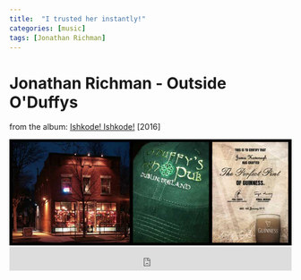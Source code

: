 ```yaml
---
title:  "I trusted her instantly!"
categories: [music]
tags: [Jonathan Richman]
---
```


# Jonathan Richman - Outside O'Duffys

from the album: <a href="https://jonathanrichman.bandcamp.com/album/ishkode-ishkode">Ishkode! Ishkode!</a> [2016]

<div>
<img src="/img/outside-oduffys.jpg" alt="Outside O'Duffy's (Kalamazoo, Michigan)">
<iframe style="border: 0; width: 100%; height: 42px;" src="https://bandcamp.com/EmbeddedPlayer/album=2895409390/size=small/bgcol=333333/linkcol=0f91ff/artwork=none/track=1410193306/transparent=true/" seamless><a href="http://jonathanrichman.bandcamp.com/album/ishkode-ishkode">Ishkode! Ishkode! by Jonathan Richman</a></iframe>
</div>